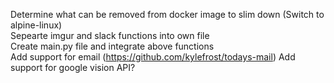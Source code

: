 Determine what can be removed from docker image to slim down (Switch to alpine-linux)  
Sepearte imgur and slack functions into own file  
Create main.py file and integrate above functions  
Add support for  email (https://github.com/kylefrost/todays-mail)
Add support for google vision API?

